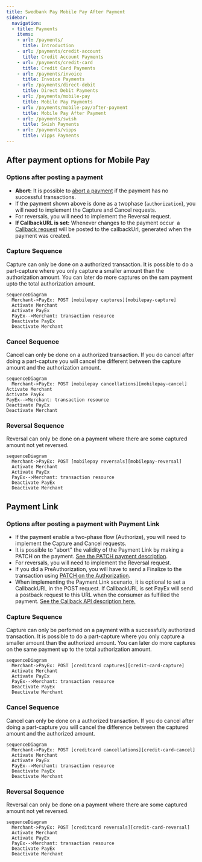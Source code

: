 ```yaml
---
title: Swedbank Pay Mobile Pay After Payment
sidebar:
  navigation:
  - title: Payments
    items:
    - url: /payments/
      title: Introduction
    - url: /payments/credit-account
      title: Credit Account Payments
    - url: /payments/credit-card
      title: Credit Card Payments
    - url: /payments/invoice
      title: Invoice Payments
    - url: /payments/direct-debit
      title: Direct Debit Payments
    - url: /payments/mobile-pay
      title: Mobile Pay Payments
    - url: /payments/mobile-pay/after-payment
      title: Mobile Pay After Payment
    - url: /payments/swish
      title: Swish Payments
    - url: /payments/vipps
      title: Vipps Payments
---
```

## After payment options for Mobile Pay

### Options after posting a payment

* **Abort:** It is possible to [abort a payment][technical-reference-abort] if the payment has no successful transactions.
* If the payment shown above is done as a twophase (`authorization`), you will need to implement the Capture and Cancel requests.
* For reversals, you will need to implement the Reversal request.
* **If CallbackURL is set:** Whenever changes to the payment occur  a [Callback request][technical-reference-callback] will be posted to the callbackUrl, generated when the payment was created.

### Capture Sequence

Capture can only be done on a authorized transaction. It is possible to do a part-capture where you only capture a smaller amount than the authorization amount. You can later do more captures on the sam payment upto the total authorization amount.

```mermaid
sequenceDiagram
  Merchant->PayEx: POST [mobilepay captures][mobilepay-capture]
  Activate Merchant
  Activate PayEx
  PayEx-->Merchant: transaction resource
  Deactivate PayEx
  Deactivate Merchant
```

### Cancel Sequence

Cancel can only be done on a authorized transaction. If you do cancel after doing a part-capture you will cancel the different between the capture amount and the authorization amount.

```mermaid
sequenceDiagram
  Merchant->PayEx: POST [mobilepay cancellations][mobilepay-cancel]
Activate Merchant
Activate PayEx
PayEx-->Merchant: transaction resource
Deactivate PayEx
Deactivate Merchant
```

### Reversal Sequence

Reversal can only be done on a payment where there are some captured amount not yet reversed.

```mermaid
sequenceDiagram
  Merchant->PayEx: POST [mobilepay reversals][mobilepay-reversal]
  Activate Merchant
  Activate PayEx
  PayEx-->Merchant: transaction resource
  Deactivate PayEx
  Deactivate Merchant
```

## Payment Link

### Options after posting a payment with Payment Link

*  If the payment enable a two-phase flow (Authorize), you will need to implement the Capture and Cancel requests.
*  It is possible to "abort" the validity of the Payment Link by making a PATCH on the payment. [See the PATCH payment description][technical-reference-abort].
*  For reversals, you will need to implement the Reversal request.
*  If you did a PreAuthorization, you will have to send a Finalize to the transaction using [PATCH on the Authorization][technical-reference-card-payments].
*  When implementing the Payment Link scenario, it is optional to set a CallbackURL in the POST request. If CallbackURL is set PayEx will send a postback request to this URL when the consumer as fulfilled the payment. [See the Callback API description here.][technical-reference-callback]

### Capture Sequence

Capture can only be perfomed on a payment with a successfully authorized transaction. It is possible to do a part-capture where you only capture a smaller amount than the authorized amount. You can later do more captures on the same payment up to the total authorization amount.

```mermaid
sequenceDiagram
  Merchant->PayEx: POST [creditcard captures][credit-card-capture]
  Activate Merchant
  Activate PayEx
  PayEx-->Merchant: transaction resource
  Deactivate PayEx
  Deactivate Merchant
```

### Cancel Sequence

Cancel can only be done on a authorized transaction. If you do cancel after doing a part-capture you will cancel the difference between the captured amount and the authorized amount.

```mermaid
sequenceDiagram
  Merchant->PayEx: POST [creditcard cancellations][credit-card-cancel]
  Activate Merchant
  Activate PayEx
  PayEx-->Merchant: transaction resource
  Deactivate PayEx
  Deactivate Merchant
```

### Reversal Sequence

Reversal can only be done on a payment where there are some captured amount not yet reversed.

```mermaid
sequenceDiagram
  Merchant->PayEx: POST [creditcard reversals][credit-card-reversal]
  Activate Merchant
  Activate PayEx
  PayEx-->Merchant: transaction resource
  Deactivate PayEx
  Deactivate Merchant
```

[credit-card-capture]: #
[credit-card-cancel]: #
[credit-card-reversal]: #
[mobilepay-capture]: #
[mobilepay-cancel]: #
[mobilepay-reversal]: #
[technical-reference-abort]: #
[technical-reference-callback]: #
[technical-reference-card-payments]: #
